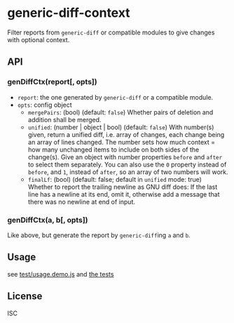 ﻿
<!--#echo json="package.json" key="name" underline="=" -->
generic-diff-context
====================
<!--/#echo -->

<!--#echo json="package.json" key="description" -->
Filter reports from `generic-diff` or compatible modules to give changes with
optional context.
<!--/#echo -->


API
---

### genDiffCtx(report[, opts])

  * `report`: the one generated by `generic-diff` or a compatible module.
  * `opts`: config object
    * `mergePairs`: (bool) (default: `false`)
      Whether pairs of deletion and addition shall be merged.
    * `unified`: (number | object | bool) (default: `false`)
      With number(s) given, return a unified diff, i.e. array of changes,
      each change being an array of lines changed.
      The number sets how much context = how many unchanged items to include
      on both sides of the change(s).
      Give an object with number properties `before` and `after` to select
      them separately. You can also use the `0` property instead of `before`,
      and `1`, instead of `after`, so an array of two numbers will work.
    * `finalLf`: (bool) (default: false; default in `unified` mode: true)
      Whether to report the trailing newline as GNU diff does:
      If the last line has a newline at its end, omit it,
      otherwise add a message that there was no newline at end of input.


### genDiffCtx(a, b[, opts])

Like above, but generate the report by `generic-diff`ing `a` and `b`.



Usage
-----

see [test/usage.demo.js](test/usage.demo.js) and [the tests](test/)



<!--#toc stop="scan" -->


License
-------
<!--#echo json="package.json" key=".license" -->
ISC
<!--/#echo -->
